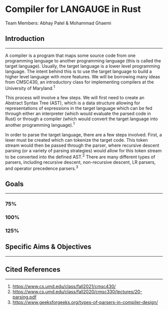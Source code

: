 # Compiler for LANGAUGE in Rust
Team Members: Abhay Patel & Mohammad Ghaemi

## Introduction
---

A compiler is a program that maps some source code from one programming language to another programming language (this is called the target language). Usually, the target language is a lower level programming language. The intent behind this is to use the target language to build a higher level language with more features. We will be borrowing many ideas from CMSC430, an introductory class for implementing compilers at the University of Maryland.<sup>1

This process will involve a few steps. We will first need to create an Abstract Syntax Tree (AST), which is a data structure allowing for representations of expressions in the target language which can be fed through either an interpreter (which would evaluate the parsed code in Rust) or through a compiler (which would convert the target language into another programming language).<sup>1

In order to parse the target language, there are a few steps involved. First, a lexer must be created which can tokenize the target code. This token stream would then be passed through the parser, where recursive descent parsing (or a variety of parsing strategies) would allow for this token stream to be converted into the defined AST.<sup>2</sup> There are many different types of parsers, including recursive descent, non-recursive descent, LR parsers, and operator precedence parsers.<sup>3

## Goals
---

### **75%**



### **100%**



### **125%**



## Specific Aims & Objectives
---

## Cited References
---

1. https://www.cs.umd.edu/class/fall2021/cmsc430/
2. https://www.cs.umd.edu/class/fall2020/cmsc330/lectures/20-parsing.pdf
3. https://www.geeksforgeeks.org/types-of-parsers-in-compiler-design/